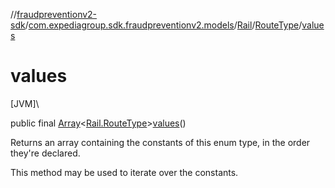 //[fraudpreventionv2-sdk](../../../../index.md)/[com.expediagroup.sdk.fraudpreventionv2.models](../../index.md)/[Rail](../index.md)/[RouteType](index.md)/[values](values.md)

# values

[JVM]\

public final [Array](https://kotlinlang.org/api/latest/jvm/stdlib/kotlin/-array/index.html)&lt;[Rail.RouteType](index.md)&gt;[values](values.md)()

Returns an array containing the constants of this enum type, in the order they're declared.

This method may be used to iterate over the constants.
